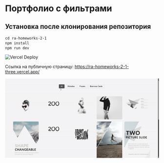 # Портфолио с фильтрами

## Установка после клонирования репозитория

```
cd ra-homeworks-2-1
npm install
npm run dev
```

![Vercel Deploy](https://deploy-badge.vercel.app/vercel/ra-homeworks-2-1/alextupicyn)


Ссылка на публичную страницу: https://ra-homeworks-2-1-three.vercel.app/


![Веб-страница](./motions/web-page.gif)
